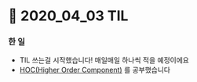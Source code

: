 # :bookmark: 2020_04_03 TIL

### 한 일

- TIL 쓰는걸 시작했습니다! 매일매일 하나씩 적을 예정이에요
- [HOC(Higher Order Component)](https://github.com/gimtommang11/TIL/blob/master/React/HOC(Higher-Order-Component).md) 를 공부했습니다

